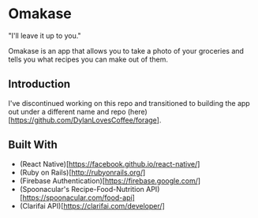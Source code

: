 # Omakase
"I'll leave it up to you."

Omakase is an app that allows you to take a photo of your groceries and tells you what recipes you can make out of them.

## Introduction
I've discontinued working on this repo and transitioned to building the app out under a different name and repo (here)[https://github.com/DylanLovesCoffee/forage].

## Built With
- (React Native)[https://facebook.github.io/react-native/]
- (Ruby on Rails)[http://rubyonrails.org/]
- (Firebase Authentication)[https://firebase.google.com/]
- (Spoonacular's Recipe-Food-Nutrition API)[https://spoonacular.com/food-api]
- (Clarifai API)[https://clarifai.com/developer/]
